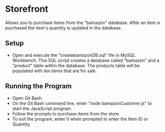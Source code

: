 # Storefront

Allows you to purchase items from the "bamazon" database. After an item is purchased the item's quantity is updated in the database.

## Setup
* Open and execute the "createbamazonDB.sql" file in MySQL Workbench. This SQL script creates a database called "bamazon" and a "product" table within the database. The products table will be populated with ten items that are for sale.

## Running the Program
* Open Git Bash
* On the Git Bash command line, enter "node bamazonCustomer.js" to start the JavaScript program.
* Follow the prompts to purchase items from the store.
* To exit the program, enter 0 when prompted to enter the Item ID or Quantity.